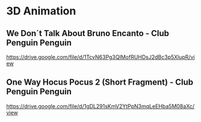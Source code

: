 # 3D Animation
## We Don´t Talk About Bruno Encanto - Club Penguin Penguin
https://drive.google.com/file/d/1TcvN63Pg3QIMofRUHDsJ2dBc3p5XlupR/view

## One Way Hocus Pocus 2 (Short Fragment) - Club Penguin Penguin
https://drive.google.com/file/d/1gDL291sKmV2YtPpN3mqLeEHba5M08aXc/view
